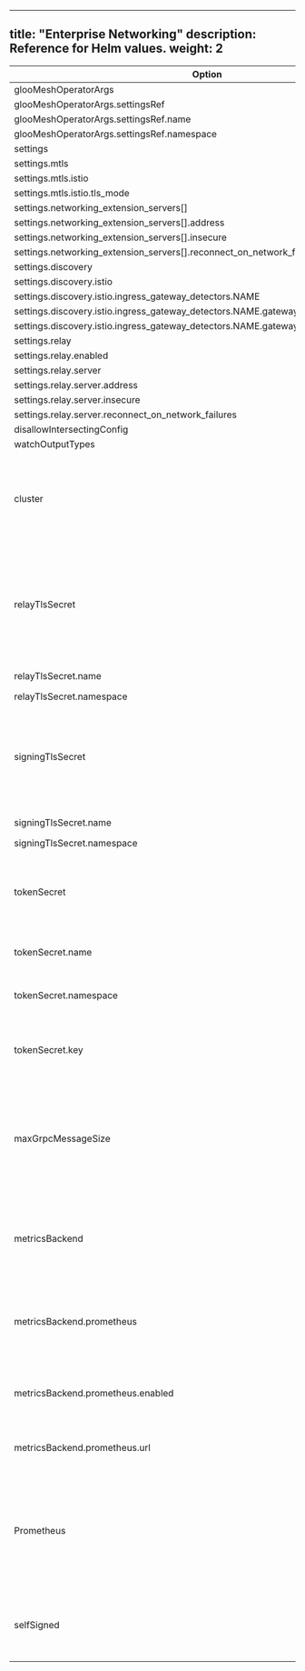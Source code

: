 
---
title: "Enterprise Networking"
description: Reference for Helm values. 
weight: 2
---

|Option|Type|Default Value|Description|
|------|----|-----------|-------------|
|glooMeshOperatorArgs|struct| ||
|glooMeshOperatorArgs.settingsRef|struct| ||
|glooMeshOperatorArgs.settingsRef.name|string|settings||
|glooMeshOperatorArgs.settingsRef.namespace|string|gloo-mesh||
|settings|struct| ||
|settings.mtls|struct| ||
|settings.mtls.istio|struct| ||
|settings.mtls.istio.tls_mode|int32|2||
|settings.networking_extension_servers[]|struct| ||
|settings.networking_extension_servers[].address|string| ||
|settings.networking_extension_servers[].insecure|bool| ||
|settings.networking_extension_servers[].reconnect_on_network_failures|bool| ||
|settings.discovery|struct| ||
|settings.discovery.istio|struct| ||
|settings.discovery.istio.ingress_gateway_detectors.NAME|struct| ||
|settings.discovery.istio.ingress_gateway_detectors.NAME.gateway_workload_labels.NAME|string| ||
|settings.discovery.istio.ingress_gateway_detectors.NAME.gateway_tls_port_name|string| ||
|settings.relay|struct| ||
|settings.relay.enabled|bool|false||
|settings.relay.server|struct| ||
|settings.relay.server.address|string|||
|settings.relay.server.insecure|bool|false||
|settings.relay.server.reconnect_on_network_failures|bool|false||
|disallowIntersectingConfig|bool|false||
|watchOutputTypes|bool|true||
|cluster|string||the cluster in which the management plane will deployed, if it is also a managed cluster|
|relayTlsSecret|struct| |Reference to a Secret containing TLS Certificates used to secure the Networking gRPC Server with TLS.|
|relayTlsSecret.name|string|relay-server-tls-secret||
|relayTlsSecret.namespace|string|||
|signingTlsSecret|struct| |Reference to a Secret containing TLS Certificates used to sign CSRs created by Relay Agents.|
|signingTlsSecret.name|string|relay-tls-signing-secret||
|signingTlsSecret.namespace|string|||
|tokenSecret|struct| |Reference to a Secret containing a shared Token for authenticating Relay Agents.|
|tokenSecret.name|string|relay-identity-token-secret|Name of the Kubernetes Secret|
|tokenSecret.namespace|string||Namespace of the Kubernetes Secret|
|tokenSecret.key|string|token|Key value of the data within the Kubernetes Secret|
|maxGrpcMessageSize|string|4294967295|Specify to set a custom maximum message size for grpc messages sent and received by the Relay server|
|metricsBackend|struct| |Specify a metrics backend for persisting and querying aggregated metrics|
|metricsBackend.prometheus|struct| |Specify settings for using Prometheus as the metrics storage backend.|
|metricsBackend.prometheus.enabled|bool|false|If true, use Prometheus as the metrics storage backend.|
|metricsBackend.prometheus.url|string|http://prometheus-server|Specify the URL of the Prometheus server.|
|Prometheus|struct| |Helm values for configuring Prometheus. See the [Prometheus Helm chart](https://github.com/prometheus-community/helm-charts/blob/main/charts/prometheus/values.yaml) for the complete set of values.|
|selfSigned|bool|true|Provision self signed certificates and bootstrap token for the relay server.|
